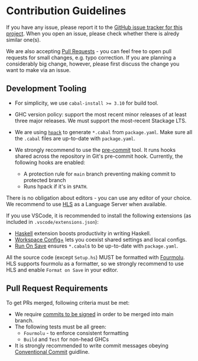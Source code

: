 # Contribution Guidelines

If you have any issue, please report it to the [GitHub issue tracker for this project][issue].
When you open an issue, please check whether there is alredy similar one(s).

We are also accepting [Pull Requests][pulls] - you can feel free to open pull requests for small changes, e.g. typo correction.
If you are planning a considerably big change, however, please first discuss the change you want to make via an issue.

## Development Tooling

- For simplicity, we use `cabal-install >= 3.10` for build tool.
- GHC version policy: support the most recent minor releases of at least three major releases. We must support the most-recent Stackage LTS.
- We are using [`hpack`](https://github.com/sol/hpack) to generate `*.cabal` from `package.yaml`. Make sure all the `.cabal` files are up-to-date with `package.yaml`.
- We strongly recommend to use the [pre-commit][pre-commit] tool.
  It runs hooks shared across the repository in Git's pre-commit hook.
  Currently, the following hooks are enabled:
  
  + A protection rule for `main` branch preventing making commit to protected branch
  + Runs hpack if it's in `$PATH`.

[pre-commit]: https://pre-commit.com

There is no obligation about editors - you can use any editor of your choice.
We recommend to use [HLS][HLS] as a Language Server when available.

If you use VSCode, it is recommended to install the following extensions (as included in `.vscode/extensions.json`):

- [Haskell](https://marketplace.visualstudio.com/items?itemName=haskell.haskell) extension boosts productivity in writing Haskell.
- [Workspace Config+](https://marketplace.visualstudio.com/items?itemName=swellaby.workspace-config-plus) lets you coexist shared settings and local configs.
- [Run On Save](https://marketplace.visualstudio.com/items?itemName=emeraldwalk.RunOnSave) ensures `*.cabal`s to be up-to-date with `package.yaml`.

All the source code (except `Setup.hs`) MUST be formatted with [Fourmolu][fourmolu].
HLS supports fourmolu as a formatter, so we strongly recommend to use HLS and enable `Format on Save` in your editor.

[issue]: https://github.com/deepflowinc/bash-script/issues
[pulls]: https://github.com/deepflowinc/bash-script/pulls
[fourmolu]: https://github.com/fourmolu/fourmolu
[HLS]: https://github.com/haskell/haskell-language-server

## Pull Request Requirements

To get PRs merged, following criteria must be met:

- We require [commits to be signed][commit-sign] in order to be merged into main branch.
- The following tests must be all green:
  + `Fourmolu` - to enforce consistent formatting
  + `Build` and `Test` for non-head GHCs
- It is strongly recommended to write commit messages obeying [Conventional Commit][convcom] guidline.

[convcom]: https://www.conventionalcommits.org
[commit-sign]: https://docs.github.com/en/authentication/managing-commit-signature-verification/signing-commits
